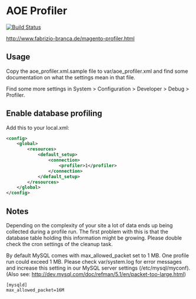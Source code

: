 # AOE Profiler

[![Build Status](https://travis-ci.org/AOEpeople/Aoe_Profiler.svg?branch=hackathon)](https://travis-ci.org/AOEpeople/Aoe_Profiler)

http://www.fabrizio-branca.de/magento-profiler.html

## Usage

Copy the aoe_profiler.xml.sample file to var/aoe_profiler.xml and find some documentation on what the settings mean in that file.

Find some more settings in System > Configuration > Developer > Debug > Profiler.

## Enable database profiling

Add this to your local.xml:

```xml
<config>
    <global>
        <resources>
            <default_setup>
                <connection>
                    <profiler>1</profiler>
                </connection>
            </default_setup>
        </resources>
    </global>
</config>
```

## Notes

Depending on the complexity of your site a lot of data ends up being collected during a profile run. The first problem with this is that the database table
holding this information might be growing. Please double check the cron settings of the cleanup task.

By default MySQL comes with max_allowed_packet set to 1 MB. One profile run could exceed 1 MB. Please check var/system.log for error messages and increase this setting in our MySQL server settings (/etc/mysql/myconf). (Also see: http://dev.mysql.com/doc/refman/5.1/en/packet-too-large.html)

```
[mysqld]
max_allowed_packet=16M
```